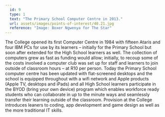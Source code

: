 ```yaml
---
  id: 9
  type: 1
  text: "The Primary School Computer Centre in 2013."
  url: assets/images/points-of-interest/40.21.jpg
  reference: "Image: Boxer Ngwenya for The Star"
---
```

The College opened its first Computer Centre in 1984 with fifteen Ataris and four IBM PCs for use by its learners – initially for the Primary School but soon after extended for the High School learners as well. The collection of computers grew as fast as funding would allow; initially, to recoup some of the costs involved a computer club was set up for staff and learners to join outside of classroom hours – at R10 per person. Today the Primary School computer centre has been updated with flat-screened desktops and the school is equipped throughout with a wifi network and Apple products (Apple TV, desktops and iPads) and all High School learners participate in the BYOD (bring your own device) program which enables workforce ready students who can collaborate in up to the minute ways and seamlessly transfer their learning outside of the classroom. Provision at the College introduces leaners to coding, app development and game design as well as the more traditional IT skills.  

